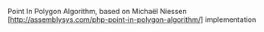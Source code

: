 Point In Polygon Algorithm, based on Michaël Niessen [http://assemblysys.com/php-point-in-polygon-algorithm/] implementation